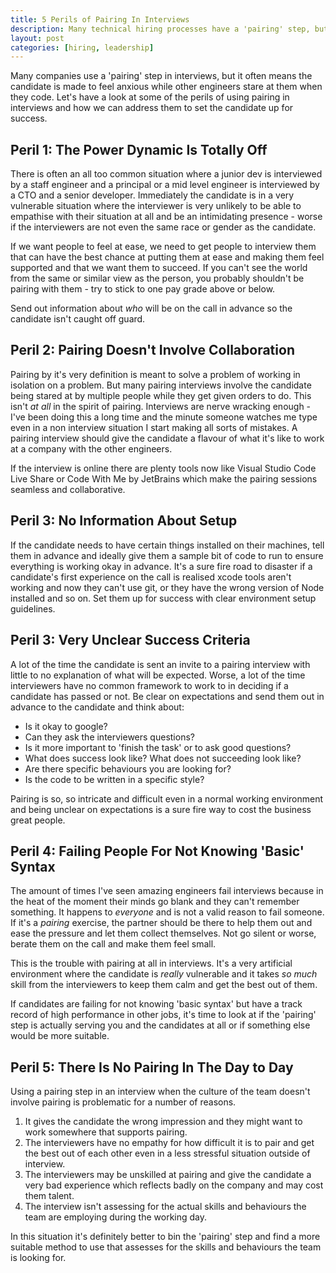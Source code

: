 ```yaml
---
title: 5 Perils of Pairing In Interviews
description: Many technical hiring processes have a 'pairing' step, but not many of them actually involve pairing but staring! Let's look at 5 perils of interview pairing and how we can address them to set the candidate up for success.
layout: post
categories: [hiring, leadership]
---
```

Many companies use a 'pairing' step in interviews, but it often means the candidate is made to feel anxious while other engineers stare at them when they code. Let's have a look at some of the perils of using pairing in interviews and how we can address them to set the candidate up for success.

## Peril 1: The Power Dynamic Is Totally Off
There is often an all too common situation where a junior dev is interviewed by a staff engineer and a principal or a mid level engineer is interviewed by a CTO and a senior developer. Immediately the candidate is in a very vulnerable situation where the interviewer is very unlikely to be able to empathise with their situation at all and be an intimidating presence - worse if the interviewers are not even the same race or gender as the candidate.

If we want people to feel at ease, we need to get people to interview them that can have the best chance at putting them at ease and making them feel supported and that we want them to succeed. If you can't see the world from the same or similar view as the person, you probably shouldn't be pairing with them - try to stick to one pay grade above or below.

Send out information about _who_ will be on the call in advance so the candidate isn't caught off guard.

## Peril 2: Pairing Doesn't Involve Collaboration
Pairing by it's very definition is meant to solve a problem of working in isolation on a problem. But many pairing interviews involve the candidate being stared at by multiple people while they get given orders to do. This isn't _at all_ in the spirit of pairing. Interviews are nerve wracking enough - I've been doing this a long time and the minute someone watches me type even in a non interview situation I start making all sorts of mistakes. A pairing interview should give the candidate a flavour of what it's like to work at a company with the other engineers.

If the interview is online there are plenty tools now like Visual Studio Code Live Share or Code With Me by JetBrains which make the pairing sessions seamless and collaborative.

## Peril 3: No Information About Setup
If the candidate needs to have certain things installed on their machines, tell them in advance and ideally give them a sample bit of code to run to ensure everything is working okay in advance. It's a sure fire road to disaster if a candidate's first experience on the call is realised xcode tools aren't working and now they can't use git, or they have the wrong version of Node installed and so on. Set them up for success with clear environment setup guidelines.

## Peril 3: Very Unclear Success Criteria
A lot of the time the candidate is sent an invite to a pairing interview with little to no explanation of what will be expected. Worse, a lot of the time interviewers have no common framework to work to in deciding if a candidate has passed or not. Be clear on expectations and send them out in advance to the candidate and think about:

- Is it okay to google?
- Can they ask the interviewers questions?
- Is it more important to 'finish the task' or to ask good questions?
- What does success look like? What does not succeeding look like?
- Are there specific behaviours you are looking for?
- Is the code to be written in a specific style?

Pairing is so, so intricate and difficult even in a normal working environment and being unclear on expectations is a sure fire way to cost the business great people.

## Peril 4: Failing People For Not Knowing 'Basic' Syntax
The amount of times I've seen amazing engineers fail interviews because in the heat of the moment their minds go blank and they can't remember something. It happens to _everyone_ and is not a valid reason to fail someone. If it's a _pairing_ exercise, the partner should be there to help them out and ease the pressure and let them collect themselves. Not go silent or worse, berate them on the call and make them feel small.

This is the trouble with pairing at all in interviews. It's a very artificial environment where the candidate is _really_ vulnerable and it takes _so much_ skill from the interviewers to keep them calm and get the best out of them.

If candidates are failing for not knowing 'basic syntax' but have a track record of high performance in other jobs, it's time to look at if the 'pairing' step is actually serving you and the candidates at all or if something else would be more suitable.

## Peril 5: There Is No Pairing In The Day to Day
Using a pairing step in an interview when the culture of the team doesn't involve pairing is problematic for a number of reasons.

1. It gives the candidate the wrong impression and they might want to work somewhere that supports pairing.
2. The interviewers have no empathy for how difficult it is to pair and get the best out of each other even in a less stressful situation outside of interview.
3. The interviewers may be unskilled at pairing and give the candidate a very bad experience which reflects badly on the company and may cost them talent.
3. The interview isn't assessing for the actual skills and behaviours the team are employing during the working day.

In this situation it's definitely better to bin the 'pairing' step and find a more suitable method to use that assesses for the skills and behaviours the team is looking for.
